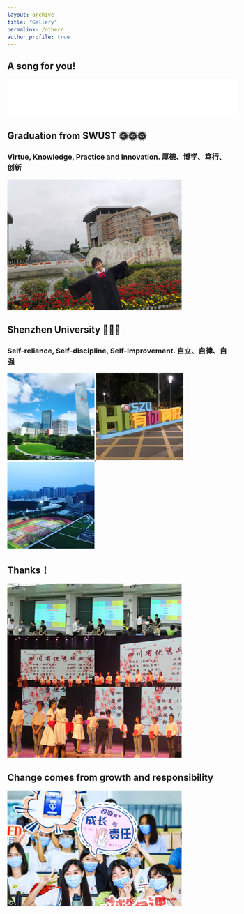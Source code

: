 ```yaml
---
layout: archive
title: "Gallery"
permalink: /other/
author_profile: true
---
```


## A song for you!
<iframe frameborder="no" border="0" marginwidth="0" marginheight="0" width=530 height=86 src="//music.163.com/outchain/player?type=2&id=26427666&auto=1&height=66"></iframe>

## Graduation from SWUST 🌞🌞🌞
### Virtue, Knowledge, Practice and Innovation. 厚德、博学、笃行、创新
<a href="working">
  <img src='/images/kun.jpg' alt="Graduation from SWUST" width="400">
</a>

## Shenzhen University 🤗🤗🤗
### Self-reliance, Self-discipline, Self-improvement. 自立、自律、自强
<a href="sz">
  <img src="\images\gallery\ilovesz.jpg" alt="iloversz" width="200">
  </a><a href="szu">
  <img src="\images\gallery\szu.jpg" alt="szu up" width="200">
  </a><a href="szuu">
  <img src="\images\gallery\szuu.jpg" alt="szuu" width="200">
</a>

## Thanks！
<a href="Thanks">
  <img src='/images/Thanks.jpg' alt="Thanks" width="400">
</a>

## Change comes from growth and responsibility
<a href="Thanks">
  <img src='/images/Change comes from growth and responsibility.jpg' width="400">
</a>